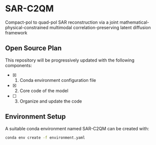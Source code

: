 # SAR-C2QM

Compact-pol to quad-pol SAR reconstruction via a joint mathematical-physical-constrained multimodal correlation-preserving latent diffusion framework

## Open Source Plan

This repository will be progressively updated with the following components:

- [x] 1. Conda environment configuration file
- [x] 2. Core code of the model
- [ ] 3. Organize and update the code

## Environment Setup

A suitable conda environment named SAR-C2QM can be created with:

```bash
conda env create -f environment.yaml
